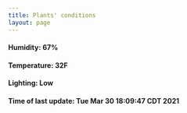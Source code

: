 ```yaml
---
title: Plants' conditions
layout: page
---
```



#### Humidity: 67%
#### Temperature: 32F
#### Lighting: Low
#### Time of last update: Tue Mar 30 18:09:47 CDT 2021
